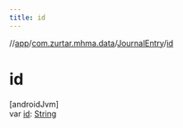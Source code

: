 ```yaml
---
title: id
---
```

//[app](../../../index.html)/[com.zurtar.mhma.data](../index.html)/[JournalEntry](index.html)/[id](id.html)



# id



[androidJvm]\
var [id](id.html): [String](https://kotlinlang.org/api/core/kotlin-stdlib/kotlin/-string/index.html)



